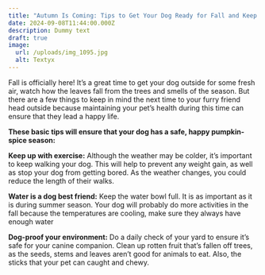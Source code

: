 ```yaml
---
title: "Autumn Is Coming: Tips to Get Your Dog Ready for Fall and Keep Them Healthy  "
date: 2024-09-08T11:44:00.000Z
description: Dummy text
draft: true
image:
  url: /uploads/img_1095.jpg
  alt: Textyx
---
```

Fall is officially here! It’s a great time to get your dog outside for some fresh air, watch how the leaves fall from the trees and smells of the season. But there are a few things to keep in mind the next time to your furry friend head outside because maintaining your pet’s health during this time can ensure that they lead a happy life.

**These basic tips will ensure that your dog has a safe, happy pumpkin-spice season:**

**Keep up with exercise:** Although the weather may be colder, it’s important to keep walking your dog. This will help to prevent any weight gain, as well as stop your dog from getting bored. As the weather changes, you could reduce the length of their walks.  

**Water is a dog best friend:** Keep the water bowl full. It is as important as it is during summer season. Your dog will probably do more activities in the fall because the temperatures are cooling, make sure they always have enough water

**Dog-proof your environment:** Do a daily check of your yard to ensure it’s safe for your canine companion. Clean up rotten fruit that’s fallen off trees, as the seeds, stems and leaves aren’t good for animals to eat. Also, the sticks that your pet can caught and chewy.
